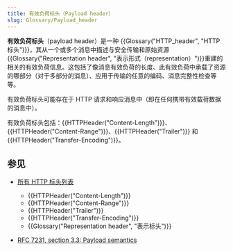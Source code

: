 ```yaml
---
title: 有效负荷标头（Payload header）
slug: Glossary/Payload_header
---
```


**有效负荷标头**（payload header）是一种 {{Glossary("HTTP_header", "HTTP 标头")}}，其从一个或多个消息中描述与安全传输和原始资源{{Glossary("Representation header", "表示形式（representation）")}}重建的相关的有效负荷信息。这包括了像消息有效负荷的长度、此有效负荷中承载了资源的哪部分（对于多部分的消息）、应用于传输的任意的编码、消息完整性检查等等。

有效负荷标头可能存在于 HTTP 请求和响应消息中（即在任何携带有效载荷数据的消息中）。

有效负荷标头包括：{{HTTPHeader("Content-Length")}}、{{HTTPHeader("Content-Range")}}、{{HTTPHeader("Trailer")}} 和 {{HTTPHeader("Transfer-Encoding")}}。

## 参见

- [所有 HTTP 标头列表](/zh-CN/docs/Web/HTTP/Headers)

  - {{HTTPHeader("Content-Length")}}
  - {{HTTPHeader("Content-Range")}}
  - {{HTTPHeader("Trailer")}}
  - {{HTTPHeader("Transfer-Encoding")}}
  - {{Glossary("Representation header", "表示标头")}}

- [RFC 7231, section 3.3: Payload semantics](https://datatracker.ietf.org/doc/html/rfc7231#section-3.3)
